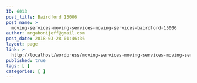 ```yaml
---
ID: 6013
post_title: Bairdford 15006
post_name: >
  moving-services-moving-services-moving-services-bairdford-15006
author: mrgabonijeff@gmail.com
post_date: 2018-03-28 01:46:36
layout: page
link: >
  http://localhost/wordpress/moving-services-moving-services-moving-services-bairdford-15006/
published: true
tags: [ ]
categories: [ ]
---
```


